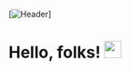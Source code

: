 [![Header](https://raw.githubusercontent.com/MartinHeinz/<OWNER>/<OWNER>/readme_header.png "Header")]
# Hello, folks! <img src="https://raw.githubusercontent.com/MartinHeinz/MartinHeinz/master/wave.gif" width="30px">


<!--
**Charlest0214/Charlest0214** is a ✨ _special_ ✨ repository because its `README.md` (this file) appears on your GitHub profile.

Here are some ideas to get you started:

- 🔭 I’m currently working on ...
- 🌱 I’m currently learning ...
- 👯 I’m looking to collaborate on ...
- 🤔 I’m looking for help with ...
- 💬 Ask me about ...
- 📫 How to reach me: ...
- 😄 Pronouns: ...
- ⚡ Fun fact: ...
-->
